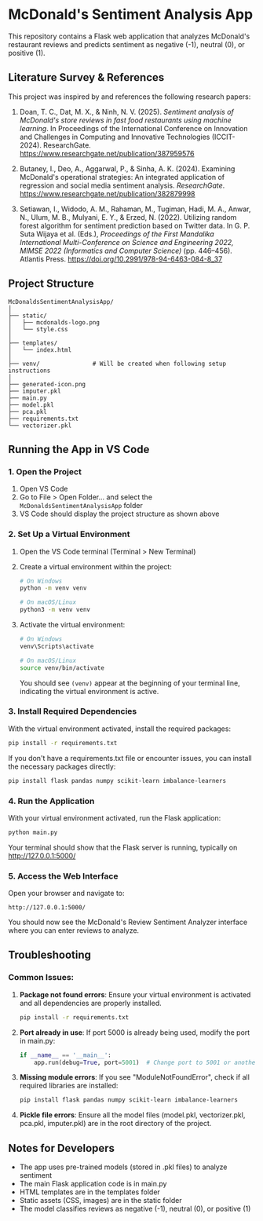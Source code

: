# McDonald's Sentiment Analysis App

This repository contains a Flask web application that analyzes McDonald's restaurant reviews and predicts sentiment as negative (-1), neutral (0), or positive (1).

## Literature Survey & References

This project was inspired by and references the following research papers:

1. Doan, T. C., Dat, M. X., & Ninh, N. V. (2025). *Sentiment analysis of McDonald's store reviews in fast food restaurants using machine learning*. In Proceedings of the International Conference on Innovation and Challenges in Computing and Innovative Technologies (ICCIT-2024). ResearchGate. https://www.researchgate.net/publication/387959576

2. Butaney, I., Deo, A., Aggarwal, P., & Sinha, A. K. (2024). Examining McDonald's operational strategies: An integrated application of regression and social media sentiment analysis. *ResearchGate*. https://www.researchgate.net/publication/382879998

3. Setiawan, I., Widodo, A. M., Rahaman, M., Tugiman, Hadi, M. A., Anwar, N., Ulum, M. B., Mulyani, E. Y., & Erzed, N. (2022). Utilizing random forest algorithm for sentiment prediction based on Twitter data. In G. P. Suta Wijaya et al. (Eds.), *Proceedings of the First Mandalika International Multi-Conference on Science and Engineering 2022, MIMSE 2022 (Informatics and Computer Science)* (pp. 446–456). Atlantis Press. https://doi.org/10.2991/978-94-6463-084-8_37

## Project Structure

```
McDonaldsSentimentAnalysisApp/
│
├── static/
│   ├── mcdonalds-logo.png
│   └── style.css
│
├── templates/
│   └── index.html
│
├── venv/               # Will be created when following setup instructions
│
├── generated-icon.png
├── imputer.pkl
├── main.py
├── model.pkl
├── pca.pkl
├── requirements.txt
└── vectorizer.pkl
```

## Running the App in VS Code

### 1. Open the Project

1. Open VS Code
2. Go to File > Open Folder... and select the `McDonaldsSentimentAnalysisApp` folder
3. VS Code should display the project structure as shown above

### 2. Set Up a Virtual Environment

1. Open the VS Code terminal (Terminal > New Terminal)

2. Create a virtual environment within the project:
   ```bash
   # On Windows
   python -m venv venv

   # On macOS/Linux
   python3 -m venv venv
   ```

3. Activate the virtual environment:
   ```bash
   # On Windows
   venv\Scripts\activate

   # On macOS/Linux
   source venv/bin/activate
   ```
   
   You should see `(venv)` appear at the beginning of your terminal line, indicating the virtual environment is active.

### 3. Install Required Dependencies

With the virtual environment activated, install the required packages:

```bash
pip install -r requirements.txt
```

If you don't have a requirements.txt file or encounter issues, you can install the necessary packages directly:

```bash
pip install flask pandas numpy scikit-learn imbalance-learners
```

### 4. Run the Application

With your virtual environment activated, run the Flask application:

```bash
python main.py
```

Your terminal should show that the Flask server is running, typically on http://127.0.0.1:5000/

### 5. Access the Web Interface

Open your browser and navigate to:
```
http://127.0.0.1:5000/
```

You should now see the McDonald's Review Sentiment Analyzer interface where you can enter reviews to analyze.

## Troubleshooting

### Common Issues:

1. **Package not found errors**: 
   Ensure your virtual environment is activated and all dependencies are properly installed.
   ```bash
   pip install -r requirements.txt
   ```

2. **Port already in use**: 
   If port 5000 is already being used, modify the port in main.py:
   ```python
   if __name__ == '__main__':
       app.run(debug=True, port=5001)  # Change port to 5001 or another free port
   ```

3. **Missing module errors**:
   If you see "ModuleNotFoundError", check if all required libraries are installed:
   ```bash
   pip install flask pandas numpy scikit-learn imbalance-learners
   ```

4. **Pickle file errors**:
   Ensure all the model files (model.pkl, vectorizer.pkl, pca.pkl, imputer.pkl) are in the root directory of the project.

## Notes for Developers

- The app uses pre-trained models (stored in .pkl files) to analyze sentiment
- The main Flask application code is in main.py
- HTML templates are in the templates folder
- Static assets (CSS, images) are in the static folder
- The model classifies reviews as negative (-1), neutral (0), or positive (1)
